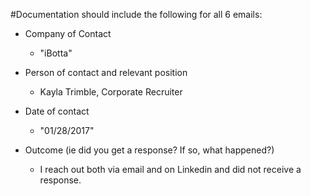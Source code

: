 #Documentation should include the following for all 6 emails:

* Company of Contact
  * "iBotta"

* Person of contact and relevant position
  * Kayla Trimble, Corporate Recruiter

* Date of contact
  * "01/28/2017"

* Outcome (ie did you get a response? If so, what happened?)

  *  I reach out both via email and on Linkedin and did not receive a response.
